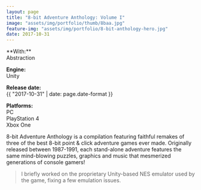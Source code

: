 ```yaml
---
layout: page
title: "8-bit Adventure Anthology: Volume I"
image: "assets/img/portfolio/thumb/8baa.jpg"
feature-img: "assets/img/portfolio/8-bit-anthology-hero.jpg"
date: 2017-10-31
---
```

<div class="portfolio-page-right" markdown="1">
**With:**<br>Abstraction

**Engine:**<br>Unity

**Release date:**<br>{{ "2017-10-31" | date: page.date-format }}

**Platforms:**<br>PC<br>PlayStation 4<br>Xbox One
</div>
<div class="portfolio-page-left" markdown="1">
8-bit Adventure Anthology is a compilation featuring faithful remakes of three of the best 8-bit point & click adventure games ever made.
Originally released between 1987-1991, each stand-alone adventure features the same mind-blowing puzzles, graphics and music that mesmerized generations of console gamers!

> I briefly worked on the proprietary Unity-based NES emulator used by the game, fixing a few emulation issues.
</div>